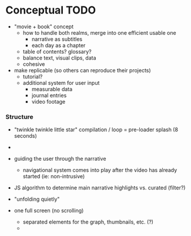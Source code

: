 # Conceptual TODO

- "movie + book" concept
  * how to handle both realms, merge into one efficient usable one
    - narrative as subtitles
    - each day as a chapter
  * table of contents? glossary?
  * balance text, visual clips, data
  * cohesive
- make replicable (so others can reproduce their projects)
  * tutorial?
  * additional system for user input
    - measurable data
    - journal entries
    - video footage

### Structure

- "twinkle twinkle little star" compilation / loop = pre-loader splash (8 seconds)
- 

- guiding the user through the narrative
  * navigational system comes into play after the video has already started (ie: non-intrusive)
- JS algorithm to determine main narrative highlights vs. curated (filter?)

- "unfolding quietly"
- one full screen (no scrolling)
  * separated elements for the graph, thumbnails, etc. (?)
  * 
